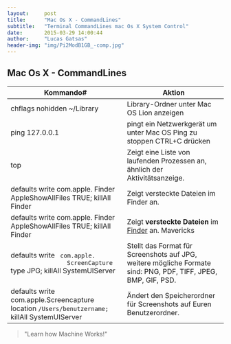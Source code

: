 ```yaml
---
layout:     post
title:      "Mac Os X - CommandLines"
subtitle:   "Terminal CommandLines mac Os X System Control"
date:       2015-03-29 14:00:44
author:     "Lucas Gatsas"
header-img: "img/Pi2ModB1GB_-comp.jpg"
---
```

<h2 class="section-heading"><strong> Mac Os X - CommandLines</strong> </h2>

      
<table class="table">
        <thead>
          <tr>
            <th>Kommando#</th>
            <th>Aktion</th>
          </tr>
        </thead>
        <tbody>
          <tr>
            <td>chflags nohidden ~/Library</td>
            <td>Library-Ordner unter Mac OS Lion anzeigen</td>
          </tr>
          <tr>
            <td>ping 127.0.0.1</td>
            <td>pingt ein Netzwerkgerät
um unter Mac OS Ping zu stoppen CTRL+C drücken</td>
          </tr>
          <tr>
            <td>top</td>
            <td>Zeigt eine Liste von laufenden Prozessen an, ähnlich der Aktivitätsanzeige.</td>
          </tr>
          <tr>
            <td>defaults write com.apple.
            	Finder AppleShowAllFiles TRUE; killAll Finder</td>
            <td>Zeigt versteckte Dateien im Finder an.</td>
          </tr>
          <tr>
            <td>defaults write com.apple.
            	Finder AppleShowAllFiles TRUE; killAll Finder</td>
<td>Zeigt <strong>versteckte Dateien</strong> im <a href="https://spaceg.github.io/" title="Mac Explorer - Finder">Finder</a> an. <span title="eingeführt in OS X Lion" class="label label-info">Mavericks</span></td>          </tr>
    	<tr>
            <td>defaults write <code> com.apple.
            	ScreenCapture </code> type JPG; killAll SystemUIServer</td>
            <td>Stellt das Format für Screenshots auf JPG, weitere mögliche Formate sind: PNG, PDF, TIFF, JPEG, BMP, GIF, PSD.</td>
          </tr>
           <td>defaults write com.apple.Screencapture location <code>/Users/benutzername; </code> killAll SystemUIServer
           </td>
            <td>Ändert den Speicherordner für Screenshots auf Euren Benutzerordner.</td>
          </tr>
        </tbody>
      </table>



<blockquote>
	"Learn how Machine Works!"
</blockquote>